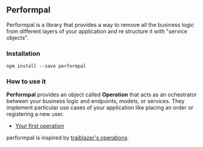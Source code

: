 ## Performpal

Performpal is a library that provides a way to remove all the business logic from different layers of your application and re structure it with "service objects".

### Installation

```
npm install --save performpal
```

### How to use it

**Performpal** provides an object called **Operation** that acts as an ochestrator between your business logic and endpoints, models, or services. They implement particular use cases of your application like placing an order or registering a new user.

- [Your first operation](docs/your-first-operation.md)

performpal is inspired by [traiblazer's operations](http://trailblazer.to/gems/operation/2.0/index.html).
